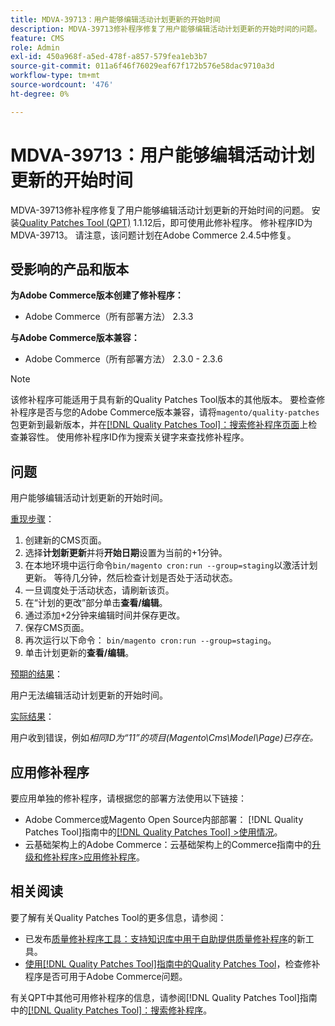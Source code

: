 ```yaml
---
title: MDVA-39713：用户能够编辑活动计划更新的开始时间
description: MDVA-39713修补程序修复了用户能够编辑活动计划更新的开始时间的问题。 安装[Quality Patches Tool (QPT)](https://experienceleague.adobe.com/zh-hans/docs/commerce-operations/tools/quality-patches-tool/quality-patches-tool-to-self-serve-quality-patches) 1.1.12后，即可使用此修补程序。 修补程序ID为MDVA-39713。 请注意，该问题计划在Adobe Commerce 2.4.5中修复。
feature: CMS
role: Admin
exl-id: 450a968f-a5ed-478f-a857-579fea1eb3b7
source-git-commit: 011a6f46f76029eaf67f172b576e58dac9710a3d
workflow-type: tm+mt
source-wordcount: '476'
ht-degree: 0%

---
```


# MDVA-39713：用户能够编辑活动计划更新的开始时间

MDVA-39713修补程序修复了用户能够编辑活动计划更新的开始时间的问题。 安装[Quality Patches Tool (QPT)](https://experienceleague.adobe.com/zh-hans/docs/commerce-operations/tools/quality-patches-tool/quality-patches-tool-to-self-serve-quality-patches) 1.1.12后，即可使用此修补程序。 修补程序ID为MDVA-39713。 请注意，该问题计划在Adobe Commerce 2.4.5中修复。

## 受影响的产品和版本

**为Adobe Commerce版本创建了修补程序：**

* Adobe Commerce（所有部署方法） 2.3.3

**与Adobe Commerce版本兼容：**

* Adobe Commerce（所有部署方法） 2.3.0 - 2.3.6

>[!NOTE]
>
>该修补程序可能适用于具有新的Quality Patches Tool版本的其他版本。 要检查修补程序是否与您的Adobe Commerce版本兼容，请将`magento/quality-patches`包更新到最新版本，并在[[!DNL Quality Patches Tool]：搜索修补程序页面](https://experienceleague.adobe.com/zh-hans/docs/commerce-operations/tools/quality-patches-tool/quality-patches-tool-to-self-serve-quality-patches)上检查兼容性。 使用修补程序ID作为搜索关键字来查找修补程序。

## 问题

用户能够编辑活动计划更新的开始时间。

<u>重现步骤</u>：

1. 创建新的CMS页面。
1. 选择&#x200B;**计划新更新**&#x200B;并将&#x200B;**开始日期**&#x200B;设置为当前的+1分钟。
1. 在本地环境中运行命令`bin/magento cron:run --group=staging`以激活计划更新。 等待几分钟，然后检查计划是否处于活动状态。
1. 一旦调度处于活动状态，请刷新该页。
1. 在“计划的更改”部分单击&#x200B;**查看/编辑**。
1. 通过添加+2分钟来编辑时间并保存更改。
1. 保存CMS页面。
1. 再次运行以下命令： `bin/magento cron:run --group=staging`。
1. 单击计划更新的&#x200B;**查看/编辑**。

<u>预期的结果</u>：

用户无法编辑活动计划更新的开始时间。

<u>实际结果</u>：

用户收到错误，例如&#x200B;*相同ID为“11”的项目(Magento\Cms\Model\Page)已存在。*

## 应用修补程序

要应用单独的修补程序，请根据您的部署方法使用以下链接：

* Adobe Commerce或Magento Open Source内部部署： [!DNL Quality Patches Tool]指南中的[[!DNL Quality Patches Tool] >使用情况](/help/tools/quality-patches-tool/usage.md)。
* 云基础架构上的Adobe Commerce：云基础架构上的Commerce指南中的[升级和修补程序>应用修补程序](https://experienceleague.adobe.com/docs/commerce-cloud-service/user-guide/develop/upgrade/apply-patches.html?lang=zh-Hans)。

## 相关阅读

要了解有关Quality Patches Tool的更多信息，请参阅：

* 已发布[质量修补程序工具：支持知识库中用于自助提供质量修补程序](https://experienceleague.adobe.com/zh-hans/docs/commerce-operations/tools/quality-patches-tool/quality-patches-tool-to-self-serve-quality-patches)的新工具。
* [使用[!DNL Quality Patches Tool]指南中的Quality Patches Tool](/help/tools/quality-patches-tool/patches-available-in-qpt/check-patch-for-magento-issue-with-magento-quality-patches.md)，检查修补程序是否可用于Adobe Commerce问题。

有关QPT中其他可用修补程序的信息，请参阅[!DNL Quality Patches Tool]指南中的[[!DNL Quality Patches Tool]：搜索修补程序](https://experienceleague.adobe.com/tools/commerce-quality-patches/index.html?lang=zh-Hans)。

